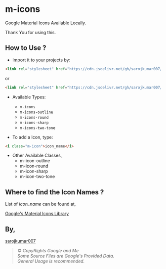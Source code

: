 # m-icons

Google Material Icons Available Locally.

Thank You for using this.

## How to Use ?

- Import it to your projects by:

```html
<link rel="stylesheet" href="https://cdn.jsdelivr.net/gh/sarojkumar007/m-icons/dist/m-icons-all.min.css">
```
or

```html
<link rel="stylesheet" href="https://cdn.jsdelivr.net/gh/sarojkumar007/m-icons/dist/<type>.min.css">
```
- Available Types:
	- `m-icons`
	- `m-icons-outline`
	- `m-icons-round`
	- `m-icons-sharp`
	- `m-icons-two-tone`

- To add a Icon, type:

```html
<i class="m-icon">icon_name</i>
```

- Other Available Classes,
	- m-icon-outline
	- m-icon-round
	- m-icon-sharp
	- m-icon-two-tone
	
## Where to find the Icon Names ?

List of *icon_name* can be found at,

<a href="https://fonts.google.com/icons?selected=Material+Icons" target="_blank" rel="noreferrer noopener">Google's Material Icons Library</a>

## By,

[sarojkumar007](https://github.com/sarojkumar007)

> _&copy; CopyRights Google and Me<br>Some Source Files are Google's Provided Data.<br>General Usage is recommended._
